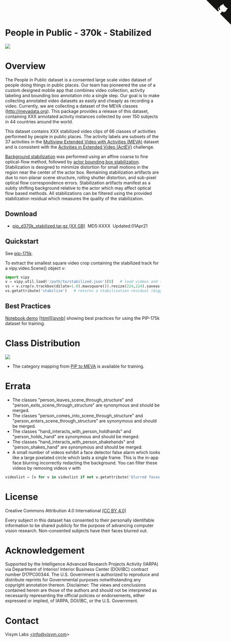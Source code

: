 <a href="https://github.com/visym/collector" class="github-corner" aria-label="View source on GitHub"><svg width="80" height="80" viewBox="0 0 250 250" style="fill:#151513; color:#fff; position: absolute; top: 0; border: 0; right: 0;" aria-hidden="true"><path d="M0,0 L115,115 L130,115 L142,142 L250,250 L250,0 Z"></path><path d="M128.3,109.0 C113.8,99.7 119.0,89.6 119.0,89.6 C122.0,82.7 120.5,78.6 120.5,78.6 C119.2,72.0 123.4,76.3 123.4,76.3 C127.3,80.9 125.5,87.3 125.5,87.3 C122.9,97.6 130.6,101.9 134.4,103.2" fill="currentColor" style="transform-origin: 130px 106px;" class="octo-arm"></path><path d="M115.0,115.0 C114.9,115.1 118.7,116.5 119.8,115.4 L133.7,101.6 C136.9,99.2 139.9,98.4 142.2,98.6 C133.8,88.0 127.5,74.4 143.8,58.0 C148.5,53.4 154.0,51.2 159.7,51.0 C160.3,49.4 163.2,43.6 171.4,40.1 C171.4,40.1 176.1,42.5 178.8,56.2 C183.1,58.6 187.2,61.8 190.9,65.4 C194.5,69.0 197.7,73.2 200.1,77.6 C213.8,80.2 216.3,84.9 216.3,84.9 C212.7,93.1 206.9,96.0 205.4,96.6 C205.1,102.4 203.0,107.8 198.3,112.5 C181.9,128.9 168.3,122.5 157.7,114.1 C157.9,116.9 156.7,120.9 152.7,124.9 L141.0,136.5 C139.8,137.7 141.6,141.9 141.8,141.8 Z" fill="currentColor" class="octo-body"></path></svg></a>

# People in Public - 370k - Stabilized

![](../pip_175k_stabilized/pip_175k_stabilized.webp)

# Overview

The People in Public dataset is a consented large scale video dataset of people doing things in public places.  Our team has pioneered the use of a 
custom designed mobile app that combines video collection, activity labeling and bounding box annotation into a single step.  Our goal is to 
make collecting annotated video datasets as easily and cheaply as recording a video.  Currently, we are collecting a dataset of the MEVA 
classes (http://mevadata.org).  This package provides a release of this dataset, containing XXX annotated activity instances collected by 
over 150 subjects in 44 countries around the world. 

This dataset contains XXX stabilized video clips of 66 classes of activities performed by people in public places.  The activity labels are subsets of the 37 activities in the [Multiview Extended Video with Activities (MEVA)](https://mevadata.org) dataset and is consistent with the [Activities in Extended Video (ActEV)](https://actev.nist.gov/) challenge.  

[Background stabilization](https://github.com/visym/vipy/blob/bc20f6f32492badd181faa0ccf7b0029f1f63fee/vipy/flow.py#L307-L328) was performed using an affine coarse to fine optical-flow method, followed by [actor bounding box stabilization](https://github.com/visym/collector/blob/adc5486c7f88291b77f9a707a78763c2b5958406/pycollector/detection.py#L177-L236).  Stabilization is designed to minimize distortion for small motions in the region near the center of the actor box.  Remaining stabilization artifacts are due to non-planar scene structure, rolling shutter distortion, and sub-pixel optical flow correspondence errors.  Stabilization artifacts manifest as a subtly shifting background relative to the actor which may affect optical flow based methods.  All stabilizations can be filtered using the provided stabilization residual which measures the quality of the stabilization.  

## Download

* [pip_d370k_stabilized.tar.gz (XX GB)](https://dl.dropboxusercontent.com/s/XXX/pip_d370k_stabilized.tar.gz)&nbsp;&nbsp;MD5:XXXX&nbsp;&nbsp;Updated:01Apr21


## Quickstart

See [pip-175k](https://visym.github.io/collector/pip_175k/).

To extract the smallest square video crop containing the stabilized track for a vipy.video.Scene() object v:

```python
import vipy
v = vipy.util.load('/path/to/stabilized.json')[0]   # load videos and take one 
vs = v.crop(v.trackbox(dilate=1.0).maxsquare()).resize(224,224).saveas('/path/to/out.mp4')
vs.getattribute('stabilize')   # returns a stabilization residual (bigger is worse)
```


## Best Practices

[Notebook demo](https://htmlpreview.github.io/?https://github.com/visym/collector/blob/master/docs/pip_175k/best_practices.html)&nbsp;[[html]](https://htmlpreview.github.io/?https://github.com/visym/collector/blob/master/docs/pip_175k/best_practices.html)[[ipynb]](https://github.com/visym/collector/blob/master/docs/pip_175k/best_practices.ipynb) showing best practices for using the PIP-175k dataset for training.

# Class Distribution

![](num_activities_histogram.png)

* The category mapping from [PIP to MEVA](pip_to_meva.txt) is available for training.
 
# Errata

* The classes "person_leaves_scene_through_structure" and "person_exits_scene_through_structure" are synonymous and should be merged.  
* The classes "person_comes_into_scene_through_structure" and "person_enters_scene_through_structure" are synonymous and should be merged.
* The classes "hand_interacts_with_person_holdhands" and "person_holds_hand" are synonymous and should be merged.
* The classes "hand_interacts_with_person_shakehands" and "person_shakes_hand" are synonymous and should be merged.
* A small number of videos exhibit a face detector false alarm which looks like a large pixelated circle which lasts a single frame.  This is the in-app face blurring incorrectly redacting the background.  You can filter these videos by removing videos v with 

```python
videolist = [v for v in videolist if not v.getattribute('blurred faces') > 0]
```


# License

Creative Commons Attribution 4.0 International [(CC BY 4.0)](https://creativecommons.org/licenses/by/4.0/)

Every subject in this dataset has consented to their personally identifable information to be shared publicly for the purpose of advancing computer vision research.  Non-consented subjects have their faces blurred out.  

# Acknowledgement

Supported by the Intelligence Advanced Research Projects Activity (IARPA) via Department of Interior/ Interior Business Center (DOI/IBC) contract number D17PC00344. The U.S. Government is authorized to reproduce and distribute reprints for Governmental purposes notwithstanding any copyright annotation thereon. Disclaimer: The views and conclusions contained herein are those of the authors and should not be interpreted as necessarily representing the official policies or endorsements, either expressed or implied, of IARPA, DOI/IBC, or the U.S. Government.

# Contact

Visym Labs <a href="mailto:info@visym.com">&lt;info@visym.com&gt;</a>

